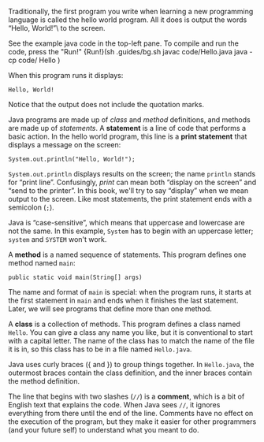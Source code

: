 Traditionally, the first program you write when learning a new programming language is called the hello world program. All it does is output the words “Hello, World!”\ to the screen.




See the example java code in the top-left pane. To compile and run the code, press the "Run!"
{Run!}(sh .guides/bg.sh javac code/Hello.java java -cp code/ Hello )


When this program runs it displays:

```code
Hello, World!
```

Notice that the output does not include the quotation marks.




Java programs are made up of *class* and *method* definitions, and methods are made up of *statements*. A **statement** is a line of code that performs a basic action. In the hello world program, this line is a **print statement** that displays a message on the screen:

```code
System.out.println("Hello, World!");
```


`System.out.println` displays results on the screen; the name `println` stands for “print line”. Confusingly, *print* can mean both “display on the screen” and “send to the printer”. In this book, we'll try to say “display” when we mean output to the screen. Like most statements, the print statement ends with a semicolon (`;`).


Java is “case-sensitive”, which means that uppercase and lowercase are not the same. In this example, `System` has to begin with an uppercase letter; `system` and `SYSTEM` won't work.


A **method** is a named sequence of statements. This program defines one method named `main`:

```code
public static void main(String[] args)
```


The name and format of `main` is special: when the program runs, it starts at the first statement in `main` and ends when it finishes the last statement. Later, we will see programs that define more than one method.


A **class** is a collection of methods. This program defines a class named `Hello`. You can give a class any name you like, but it is conventional to start with a capital letter. The name of the class has to match the name of the file it is in, so this class has to be in a file named `Hello.java`.


Java uses curly braces (\{ and \}) to group things together. In `Hello.java`, the outermost braces contain the class definition, and the inner braces contain the method definition.


The line that begins with two slashes (`//`) is a **comment**, which is a bit of English text that explains the code. When Java sees `//`, it ignores everything from there until the end of the line. Comments have no effect on the execution of the program, but they make it easier for other programmers (and your future self) to understand what you meant to do.